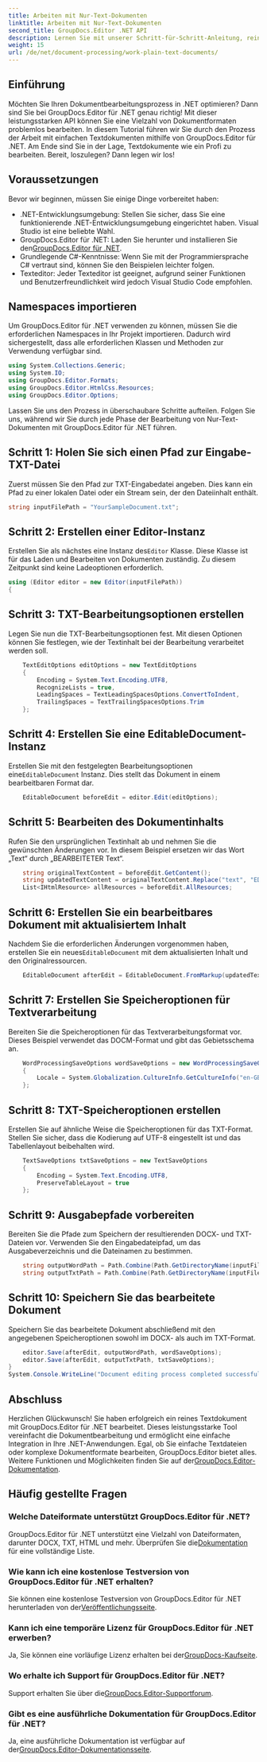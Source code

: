 ```yaml
---
title: Arbeiten mit Nur-Text-Dokumenten
linktitle: Arbeiten mit Nur-Text-Dokumenten
second_title: GroupDocs.Editor .NET API
description: Lernen Sie mit unserer Schritt-für-Schritt-Anleitung, reine Textdokumente mit GroupDocs.Editor für .NET zu bearbeiten. Vereinfachen Sie Ihren .NET-Dokumentbearbeitungsprozess.
weight: 15
url: /de/net/document-processing/work-plain-text-documents/
---
```

## Einführung
Möchten Sie Ihren Dokumentbearbeitungsprozess in .NET optimieren? Dann sind Sie bei GroupDocs.Editor für .NET genau richtig! Mit dieser leistungsstarken API können Sie eine Vielzahl von Dokumentformaten problemlos bearbeiten. In diesem Tutorial führen wir Sie durch den Prozess der Arbeit mit einfachen Textdokumenten mithilfe von GroupDocs.Editor für .NET. Am Ende sind Sie in der Lage, Textdokumente wie ein Profi zu bearbeiten. Bereit, loszulegen? Dann legen wir los!
## Voraussetzungen
Bevor wir beginnen, müssen Sie einige Dinge vorbereitet haben:
- .NET-Entwicklungsumgebung: Stellen Sie sicher, dass Sie eine funktionierende .NET-Entwicklungsumgebung eingerichtet haben. Visual Studio ist eine beliebte Wahl.
-  GroupDocs.Editor für .NET: Laden Sie herunter und installieren Sie den[GroupDocs.Editor für .NET](https://releases.groupdocs.com/editor/net/).
- Grundlegende C#-Kenntnisse: Wenn Sie mit der Programmiersprache C# vertraut sind, können Sie den Beispielen leichter folgen.
- Texteditor: Jeder Texteditor ist geeignet, aufgrund seiner Funktionen und Benutzerfreundlichkeit wird jedoch Visual Studio Code empfohlen.
## Namespaces importieren
Um GroupDocs.Editor für .NET verwenden zu können, müssen Sie die erforderlichen Namespaces in Ihr Projekt importieren. Dadurch wird sichergestellt, dass alle erforderlichen Klassen und Methoden zur Verwendung verfügbar sind.
```csharp
using System.Collections.Generic;
using System.IO;
using GroupDocs.Editor.Formats;
using GroupDocs.Editor.HtmlCss.Resources;
using GroupDocs.Editor.Options;
```
Lassen Sie uns den Prozess in überschaubare Schritte aufteilen. Folgen Sie uns, während wir Sie durch jede Phase der Bearbeitung von Nur-Text-Dokumenten mit GroupDocs.Editor für .NET führen.
## Schritt 1: Holen Sie sich einen Pfad zur Eingabe-TXT-Datei
Zuerst müssen Sie den Pfad zur TXT-Eingabedatei angeben. Dies kann ein Pfad zu einer lokalen Datei oder ein Stream sein, der den Dateiinhalt enthält.
```csharp
string inputFilePath = "YourSampleDocument.txt";
```
## Schritt 2: Erstellen einer Editor-Instanz
 Erstellen Sie als nächstes eine Instanz des`Editor` Klasse. Diese Klasse ist für das Laden und Bearbeiten von Dokumenten zuständig. Zu diesem Zeitpunkt sind keine Ladeoptionen erforderlich.
```csharp
using (Editor editor = new Editor(inputFilePath))
{
```
## Schritt 3: TXT-Bearbeitungsoptionen erstellen
Legen Sie nun die TXT-Bearbeitungsoptionen fest. Mit diesen Optionen können Sie festlegen, wie der Textinhalt bei der Bearbeitung verarbeitet werden soll.
```csharp
    TextEditOptions editOptions = new TextEditOptions
    {
        Encoding = System.Text.Encoding.UTF8,
        RecognizeLists = true,
        LeadingSpaces = TextLeadingSpacesOptions.ConvertToIndent,
        TrailingSpaces = TextTrailingSpacesOptions.Trim
    };
```
## Schritt 4: Erstellen Sie eine EditableDocument-Instanz
 Erstellen Sie mit den festgelegten Bearbeitungsoptionen eine`EditableDocument` Instanz. Dies stellt das Dokument in einem bearbeitbaren Format dar.
```csharp
    EditableDocument beforeEdit = editor.Edit(editOptions);
```
## Schritt 5: Bearbeiten des Dokumentinhalts
Rufen Sie den ursprünglichen Textinhalt ab und nehmen Sie die gewünschten Änderungen vor. In diesem Beispiel ersetzen wir das Wort „Text“ durch „BEARBEITETER Text“.
```csharp
    string originalTextContent = beforeEdit.GetContent();
    string updatedTextContent = originalTextContent.Replace("text", "EDITED text");
    List<IHtmlResource> allResources = beforeEdit.AllResources;
```
## Schritt 6: Erstellen Sie ein bearbeitbares Dokument mit aktualisiertem Inhalt
 Nachdem Sie die erforderlichen Änderungen vorgenommen haben, erstellen Sie ein neues`EditableDocument` mit dem aktualisierten Inhalt und den Originalressourcen.
```csharp
    EditableDocument afterEdit = EditableDocument.FromMarkup(updatedTextContent, allResources);
```
## Schritt 7: Erstellen Sie Speicheroptionen für Textverarbeitung
Bereiten Sie die Speicheroptionen für das Textverarbeitungsformat vor. Dieses Beispiel verwendet das DOCM-Format und gibt das Gebietsschema an.
```csharp
    WordProcessingSaveOptions wordSaveOptions = new WordProcessingSaveOptions(WordProcessingFormats.Docm)
    {
        Locale = System.Globalization.CultureInfo.GetCultureInfo("en-GB")
    };
```
## Schritt 8: TXT-Speicheroptionen erstellen
Erstellen Sie auf ähnliche Weise die Speicheroptionen für das TXT-Format. Stellen Sie sicher, dass die Kodierung auf UTF-8 eingestellt ist und das Tabellenlayout beibehalten wird.
```csharp
    TextSaveOptions txtSaveOptions = new TextSaveOptions
    {
        Encoding = System.Text.Encoding.UTF8,
        PreserveTableLayout = true
    };
```
## Schritt 9: Ausgabepfade vorbereiten
Bereiten Sie die Pfade zum Speichern der resultierenden DOCX- und TXT-Dateien vor. Verwenden Sie den Eingabedateipfad, um das Ausgabeverzeichnis und die Dateinamen zu bestimmen.
```csharp
    string outputWordPath = Path.Combine(Path.GetDirectoryName(inputFilePath), Path.GetFileNameWithoutExtension(inputFilePath) + ".docm");
    string outputTxtPath = Path.Combine(Path.GetDirectoryName(inputFilePath), Path.GetFileNameWithoutExtension(inputFilePath) + ".txt");
```
## Schritt 10: Speichern Sie das bearbeitete Dokument
Speichern Sie das bearbeitete Dokument abschließend mit den angegebenen Speicheroptionen sowohl im DOCX- als auch im TXT-Format.
```csharp
    editor.Save(afterEdit, outputWordPath, wordSaveOptions);
    editor.Save(afterEdit, outputTxtPath, txtSaveOptions);
}
System.Console.WriteLine("Document editing process completed successfully!");
```
## Abschluss
 Herzlichen Glückwunsch! Sie haben erfolgreich ein reines Textdokument mit GroupDocs.Editor für .NET bearbeitet. Dieses leistungsstarke Tool vereinfacht die Dokumentbearbeitung und ermöglicht eine einfache Integration in Ihre .NET-Anwendungen. Egal, ob Sie einfache Textdateien oder komplexe Dokumentformate bearbeiten, GroupDocs.Editor bietet alles. Weitere Funktionen und Möglichkeiten finden Sie auf der[GroupDocs.Editor-Dokumentation](https://tutorials.groupdocs.com/editor/net/).
## Häufig gestellte Fragen
### Welche Dateiformate unterstützt GroupDocs.Editor für .NET?
 GroupDocs.Editor für .NET unterstützt eine Vielzahl von Dateiformaten, darunter DOCX, TXT, HTML und mehr. Überprüfen Sie die[Dokumentation](https://tutorials.groupdocs.com/editor/net/) für eine vollständige Liste.
### Wie kann ich eine kostenlose Testversion von GroupDocs.Editor für .NET erhalten?
 Sie können eine kostenlose Testversion von GroupDocs.Editor für .NET herunterladen von der[Veröffentlichungsseite](https://releases.groupdocs.com/).
### Kann ich eine temporäre Lizenz für GroupDocs.Editor für .NET erwerben?
Ja, Sie können eine vorläufige Lizenz erhalten bei der[GroupDocs-Kaufseite](https://purchase.groupdocs.com/temporary-license/).
### Wo erhalte ich Support für GroupDocs.Editor für .NET?
 Support erhalten Sie über die[GroupDocs.Editor-Supportforum](https://forum.groupdocs.com/c/editor/20).
### Gibt es eine ausführliche Dokumentation für GroupDocs.Editor für .NET?
 Ja, eine ausführliche Dokumentation ist verfügbar auf der[GroupDocs.Editor-Dokumentationsseite](https://tutorials.groupdocs.com/editor/net/).